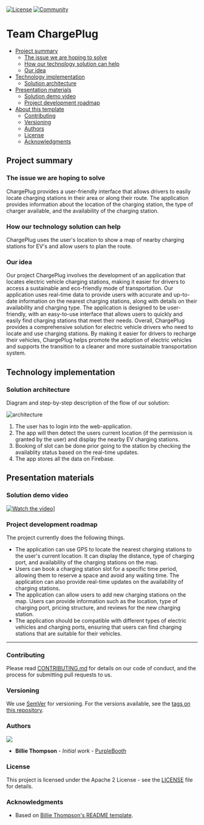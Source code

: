 [![License](https://img.shields.io/badge/License-Apache2-blue.svg)](https://www.apache.org/licenses/LICENSE-2.0) [![Community](https://img.shields.io/badge/Join-Community-blue)](https://developer.ibm.com/callforcode/solutions/projects/get-started/)


# Team ChargePlug

- [Project summary](#project-summary)
  - [The issue we are hoping to solve](#the-issue-we-are-hoping-to-solve)
  - [How our technology solution can help](#how-our-technology-solution-can-help)
  - [Our idea](#our-idea)
- [Technology implementation](#technology-implementation)
  - [Solution architecture](#solution-architecture)
- [Presentation materials](#presentation-materials)
  - [Solution demo video](#solution-demo-video)
  - [Project development roadmap](#project-development-roadmap)
- [About this template](#about-this-template)
  - [Contributing](#contributing)
  - [Versioning](#versioning)
  - [Authors](#authors)
  - [License](#license)
  - [Acknowledgments](#acknowledgments)


## Project summary

### The issue we are hoping to solve

ChargePlug provides a user-friendly interface that allows drivers to easily locate charging stations in their area or along their route. The application provides information about the location of the charging station, the type of charger available, and the availability of the charging station.
### How our technology solution can help

ChargePlug uses the user's location to show a map of nearby charging stations for EV's and allow users to plan the route.

### Our idea

Our project ChargePlug involves the development of an application that locates electric vehicle charging stations, making it easier for drivers to access a sustainable and eco-friendly mode of transportation. Our application uses real-time data to provide users with accurate and up-to-date information on the nearest charging stations, along with details on their availability and charging type. The application is designed to be user-friendly, with an easy-to-use interface that allows users to quickly and easily find charging stations that meet their needs. Overall, ChargePlug provides a comprehensive solution for electric vehicle drivers who need to locate and use charging stations. By making it easier for drivers to recharge their vehicles, ChargePlug helps promote the adoption of electric vehicles and supports the transition to a cleaner and more sustainable transportation system.
## Technology implementation



### Solution architecture

Diagram and step-by-step description of the flow of our solution:

![architecture](https://user-images.githubusercontent.com/103206429/230450425-bcd519eb-d9e1-449d-98b4-dd1002adb373.png)


1. The user has to  login into the web-application.
2. The app will then detect the users current location (if the permission is granted by the user) and display the nearby EV charging stations.
3. Booking of slot can be done prior going to the station by checking the availablity status based on the real-time updates.
4. The app stores all the data on Firebase.

## Presentation materials


### Solution demo video

[![Watch the video](https://img.youtube.com/vi/XZazfZ5A0gk/0.jpg)](https://www.youtube.com/watch?v=XZazfZ5A0gk)]
### Project development roadmap

The project currently does the following things.

- The application can use GPS to locate the nearest charging stations to the user's current location. It can display the distance, type of charging port, and availability of the charging stations on the map.
- Users can book a charging station slot for a specific time period, allowing them to reserve a space and avoid any waiting time. The application can also provide real-time updates on the availability of charging stations.
- The application can allow users to add new charging stations on the map. Users can provide information such as the location, type of charging port, pricing structure, and reviews for the new charging station.
- The application should be compatible with different types of electric vehicles and charging ports, ensuring that users can find charging stations that are suitable for their vehicles.





---


### Contributing

Please read [CONTRIBUTING.md](CONTRIBUTING.md) for details on our code of conduct, and the process for submitting pull requests to us.

### Versioning

We use [SemVer](http://semver.org/) for versioning. For the versions available, see the [tags on this repository](https://github.com/your/project/tags).

### Authors

<a href="https://github.com/Call-for-Code/Project-Sample/graphs/contributors">
  <img src="https://contributors-img.web.app/image?repo=Call-for-Code/Project-Sample" />
</a>

- **Billie Thompson** - _Initial work_ - [PurpleBooth](https://github.com/PurpleBooth)

### License

This project is licensed under the Apache 2 License - see the [LICENSE](LICENSE) file for details.

### Acknowledgments

- Based on [Billie Thompson's README template](https://gist.github.com/PurpleBooth/109311bb0361f32d87a2).
